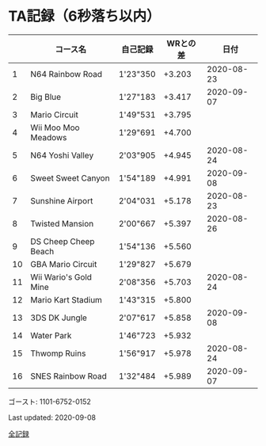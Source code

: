 # TA記録（6秒落ち以内）

||コース名|自己記録|WRとの差|日付
|--|--|--|--|--|
|1|N64 Rainbow Road|1'23"350|+3.203|2020-08-23|
|2|Big Blue|1'27"183|+3.417|2020-09-07|
|3|Mario Circuit|1'49"531|+3.795||
|4|Wii Moo Moo Meadows|1'29"691|+4.700||
|5|N64 Yoshi Valley|2'03"905|+4.945|2020-08-24|
|6|Sweet Sweet Canyon|1'54"189|+4.991|2020-09-08|
|7|Sunshine Airport|2'04"031|+5.178|2020-08-23|
|8|Twisted Mansion|2'00"667|+5.397|2020-08-26|
|9|DS Cheep Cheep Beach|1'54"136|+5.560||
|10|GBA Mario Circuit|1'29"827|+5.679||
|11|Wii Wario's Gold Mine|2'08"356|+5.703|2020-08-24|
|12|Mario Kart Stadium|1'43"315|+5.800||
|13|3DS DK Jungle|2'07"617|+5.858|2020-09-08|
|14|Water Park|1'46"723|+5.932||
|15|Thwomp Ruins|1'56"917|+5.978|2020-08-24|
|16|SNES Rainbow Road|1'32"484|+5.989|2020-09-07|

ゴースト: 1101-6752-0152

Last updated: 2020-09-08

[全記録](https://github.com/xuzijian629/xuzijian629/blob/master/ALL.md)